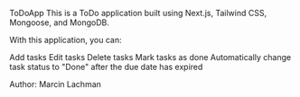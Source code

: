 ToDoApp
This is a ToDo application built using Next.js, Tailwind CSS, Mongoose, and MongoDB.

With this application, you can:

Add tasks
Edit tasks
Delete tasks
Mark tasks as done
Automatically change task status to "Done" after the due date has expired

Author: Marcin Lachman
